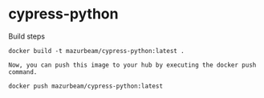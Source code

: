 # cypress-python


Build steps

```
docker build -t mazurbeam/cypress-python:latest .
```

    Now, you can push this image to your hub by executing the docker push command.
```
docker push mazurbeam/cypress-python:latest
```